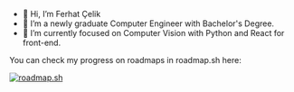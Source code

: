 - 👋 Hi, I’m Ferhat Çelik
- 👀 I’m a newly graduate Computer Engineer with Bachelor's Degree.
- 🌱 I’m currently focused on Computer Vision with Python and React for front-end.


You can check my progress on roadmaps in roadmap.sh here:

  <a href="https://roadmap.sh"><img src="https://api.roadmap.sh/v1-badge/wide/64a6a1ca1dadb37b72b2e748?variant=dark" alt="roadmap.sh"/></a>
